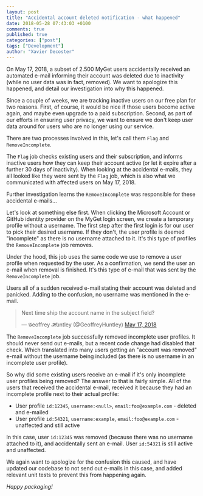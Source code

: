 ```yaml
---
layout: post
title: "Accidental account deleted notification - what happened"
date: 2018-05-28 07:43:03 +0100
comments: true
published: true
categories: ["post"]
tags: ["Development"]
author: "Xavier Decoster"
---
```


On May 17, 2018, a subset of 2.500 MyGet users accidentally received an automated e-mail informing their account was deleted due to inactivity (while no user data was in fact, removed). We want to apologize this happened, and detail our investigation into why this happened.

Since a couple of weeks, we are tracking inactive users on our free plan for two reasons. First, of course, it would be nice if those users become active again, and maybe even upgrade to a paid subscription. Second, as part of our efforts in ensuring user privacy, we want to ensure we don't keep user data around for users who are no longer using our service.

There are two processes involved in this, let's call them `Flag` and `RemoveIncomplete`.

The `Flag` job checks existing users and their subscription, and informs inactive users how they can keep their account active (or let it expire after a further 30 days of inactivity). When looking at the accidental e-mails, they all looked like they were sent by the `Flag` job, which is also what we communicated with affected users on May 17, 2018.

Further investigation learns the `RemoveIncomplete` was responsible for these accidental e-mails...

Let's look at something else first. When clicking the Microsoft Account or GitHub identity provider on the MyGet login screen, we create a temporary profile without a username. The first step after the first login is for our user to pick their desired username. If they don't, the user profile is deemed "incomplete" as there is no username attached to it. It's this type of profiles the `RemoveIncomplete` job removes.

Under the hood, this job uses the same code we use to remove a user profile when requested by the user. As a confirmation, we send the user an e-mail when removal is finished. It's this type of e-mail that was sent by the `RemoveIncomplete` job.

Users all of a sudden received e-mail stating their account was deleted and panicked. Adding to the confusion, no username was mentioned in the e-mail.

<blockquote class="twitter-tweet" data-conversation="none" data-lang="en"><p lang="en" dir="ltr">Next time ship the account name in the subject field?</p>&mdash; 𝓖eoffrey 𝓗untley (@GeoffreyHuntley) <a href="https://twitter.com/GeoffreyHuntley/status/997053935679492096?ref_src=twsrc%5Etfw">May 17,  2018</a></blockquote>
<script async src="https://platform.twitter.com/widgets.js" charset="utf-8"></script>

The `RemoveIncomplete` job successfully removed incomplete user profiles. It should never send out e-mails, but a recent code change had disabled that check. Which translated into many users getting an "account was removed" e-mail without the username being included (as there is no username in an incomplete user profile).

So why did some existing users receive an e-mail if it's only incomplete user profiles being removed? The answer to that is fairly simple. All of the users that received the accidental e-mail, received it because they had an incomplete profile next to their actual profile:

* User profile `id:12345`, `username:<null>`, `email:foo@example.com` - deleted and e-mailed
* User profile `id:54321`, `username:example`, `email:foo@example.com` - unaffected and still active

In this case, user `id:12345` was removed (because there was no username attached to it), and accidentally sent an e-mail. User `id:54321` is still active and unaffected.

We again want to apologize for the confusion this caused, and have updated our codebase to not send out e-mails in this case, and added relevant unit tests to prevent this from happening again.

*Happy packaging!*
